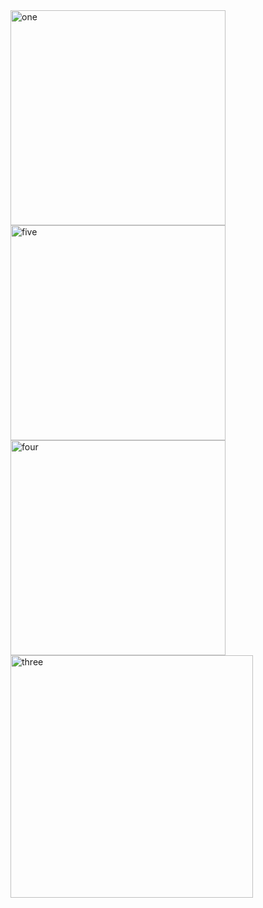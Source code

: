 <img width="344" alt="one" src="https://user-images.githubusercontent.com/49156359/148947865-4e2e7917-7040-4919-ae5f-0468a22d0cc8.png">
<img width="344" alt="five" src="https://user-images.githubusercontent.com/49156359/148947891-bf1837ff-3ee7-491d-a870-10fa25279ad2.png">
<img width="344" alt="four" src="https://user-images.githubusercontent.com/49156359/148947915-f5bfe8f8-0d3b-4ddf-bcbf-39558ff8620d.png">
<img width="388" alt="three" src="https://user-images.githubusercontent.com/49156359/148947939-6ec111fa-a12d-444b-9b4a-e0fd1aaba14f.png">
